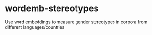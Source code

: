 # wordemb-stereotypes
Use word embeddings to measure gender stereotypes in corpora from different languages/countries
